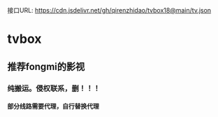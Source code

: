 接口URL: https://cdn.jsdelivr.net/gh/qirenzhidao/tvbox18@main/tv.json

# tvbox

## 推荐fongmi的影视

### 纯搬运。侵权联系，删！！！

#### 部分线路需要代理，自行替换代理
